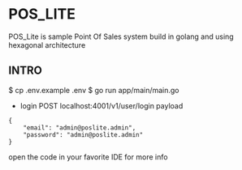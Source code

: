 # POS_LITE
POS_Lite is sample Point Of Sales system build in golang and using hexagonal architecture

## INTRO
$ cp .env.example .env
$ go run app/main/main.go

- login
POST localhost:4001/v1/user/login
payload
```
{
    "email": "admin@poslite.admin",
    "password": "admin@poslite.admin"
}
```
open the code in your favorite IDE for more info
